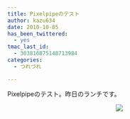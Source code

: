 ```yaml
---
title: Pixelpipeのテスト
author: kazu634
date: 2010-10-05
has_been_twittered:
  - yes
tmac_last_id:
  - 303816875148713984
categories:
  - つれづれ

---
```

<div class="pp_items">
<div class="pp_item" align="left">
<p>
      Pixelpipeのテスト。昨日のランチです。
</p>
</div>
  
<div class="pp_item" align="center">
<img src="http://static.pixelpipe.com/7a664b81-f04f-4389-8b33-bd96b290b55a_b.jpg" style="max-width: 100%;" />
</div>
</div>
